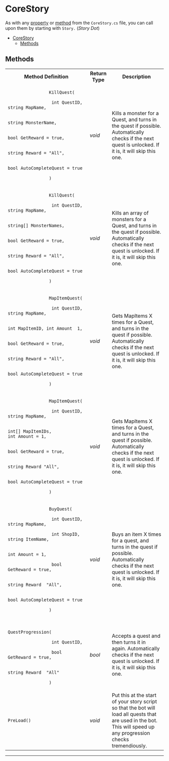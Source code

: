 
# CoreStory

As with any [property](#properties) or [method](#methods) from the `CoreStory.cs` file, you can call upon them by starting with `Story.` (*Story Dot*)

- [CoreStory](#corestory)
  - [Methods](#methods)

## Methods

<table>
    <tr>
        <th>Method Definition</th>
        <th>Return Type</th>
        <th>Description</th>
    </tr>
    <tr>
        <td>
            <code>
                KillQuest(<br>
                &emsp;int&nbsp;QuestID, string&nbsp;MapName,<br>
                &emsp;string&nbsp;MonsterName,<br>
                &emsp;bool&nbsp;GetReward&nbsp;=&nbsp;true,<br>
                &emsp;string&nbsp;Reward&nbsp;=&nbsp;"All",<br>
                &emsp;bool&nbsp;AutoCompleteQuest&nbsp;=&nbsp;true<br>
                )
            </code>
        </td>
        <td><i>void</i></td>
        <td>
            Kills a monster for a Quest, and turns in the quest if possible. 
            Automatically checks if the next quest is unlocked. If it is, it will skip this one.
        </td>
    </tr>
    <tr>
        <td>
            <code>
                KillQuest(<br>
                &emsp;int&nbsp;QuestID, string&nbsp;MapName,<br>
                &emsp;string[]&nbsp;MonsterNames,<br>
                &emsp;bool&nbsp;GetReward&nbsp;=&nbsp;true,<br>
                &emsp;string&nbsp;Reward&nbsp;=&nbsp;"All",<br>
                &emsp;bool&nbsp;AutoCompleteQuest&nbsp;=&nbsp;true<br>
                )
            </code>
        </td>
        <td><i>void</i></td>
        <td>
            Kills an array of monsters for a Quest, and turns in the quest if possible. 
            Automatically checks if the next quest is unlocked. If it is, it will skip this one.
        </td>
    </tr>
    <tr>
        <td>
            <code>
                MapItemQuest(<br>
                &emsp;int&nbsp;QuestID, string&nbsp;MapName,<br>
                &emsp;int&nbsp;MapItemID, int&nbsp;Amount&nbsp&nbsp;1,<br>
                &emsp;bool&nbsp;GetReward&nbsp;=&nbsp;true,<br>
                &emsp;string&nbsp;Reward&nbsp;=&nbsp;"All",<br>
                &emsp;bool&nbsp;AutoCompleteQuest&nbsp;=&nbsp;true<br>
                )
            </code>
        </td>
        <td><i>void</i></td>
        <td>
            Gets MapItems X times for a Quest, and turns in the quest if possible. 
            Automatically checks if the next quest is unlocked. If it is, it will skip this one.
        </td>
    </tr>
    <tr>
        <td>
            <code>
                MapItemQuest(<br>
                &emsp;int&nbsp;QuestID, string&nbsp;MapName,<br>
                &emsp;int[]&nbsp;MapItemIDs, int&nbsp;Amount&nbsp;=&nbsp;1,<br>
                &emsp;bool&nbsp;GetReward&nbsp;=&nbsp;true,<br>
                &emsp;string&nbsp;Reward&nbsp;"All",<br>
                &emsp;bool&nbsp;AutoCompleteQuest&nbsp;=&nbsp;true<br>
                )
            </code>
        </td>
        <td><i>void</i></td>
        <td>
            Gets MapItems X times for a Quest, and turns in the quest if possible. 
            Automatically checks if the next quest is unlocked. If it is, it will skip this one.
        </td>
    </tr>
    <tr>
        <td>
            <code>
                BuyQuest(<br>
                &emsp;int&nbsp;QuestID, string&nbsp;MapName,<br>
                &emsp;int&nbsp;ShopID, string&nbsp;ItemName,<br>
                &emsp;int&nbsp;Amount&nbsp;=&nbsp;1,<br>
                &emsp;bool GetReward = true,<br>
                &emsp;string&nbsp;Reward&nbsp&nbsp;"All",<br>
                &emsp;bool&nbsp;AutoCompleteQuest&nbsp;=&nbsp;true<br>
                )
            </code>
        </td>
        <td><i>void</i></td>
        <td>
            Buys an item X times for a quest, and turns in the quest if possible. 
            Automatically checks if the next quest is unlocked. If it is, it will skip this one.
        </td>
    </tr>
    <tr>
        <td>
            <code>
                QuestProgression(<br>
                &emsp;int QuestID,<br>
                &emsp;bool GetReward&nbsp;=&nbsp;true,<br>
                &emsp;string&nbsp;Reward&nbsp&nbsp;"All"<br>
                )
            </code>
        </td>
        <td><i>bool</i></td>
        <td>
            Accepts a quest and then turns it in again.
            Automatically checks if the next quest is unlocked. If it is, it will skip this one.
        </td>
    </tr>
    <tr>
        <td>
            <code>PreLoad()</code>
        </td>
        <td><i>void</i></td>
        <td>
            Put this at the start of your story script so that the bot will load all quests that are used in the bot. 
            This will speed up any progression checks tremendiously.
        </td>
    </tr>
</table>

---------